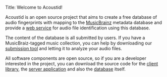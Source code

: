 Title: Welcome to Acoustid!

Acoustid is an open source project that aims to create a
free database of audio fingerprints with mapping to the [MusicBrainz][5]
metadata database and provide a [web service][6] for audio file
identification using this database.

The content of the database is all submitted by users. If you have a
MusicBraiz-tagged music collection, you can help by downloading our
[submission tool][4] and letting it to analyze your audio files.

All software components are open source, so if you are a developer
interested in the project, you can download the source code for the
[client library][3], the [server application][2] and also the [database][1]
itself.

[1]: /database
[2]: http://wiki.acoustid.org/wiki/Server
[3]: /chromaprint
[4]: http://wiki.acoustid.org/wiki/Fingerprinter
[5]: http://musicbrainz.org/
[6]: http://wiki.acoustid.org/wiki/Web_Service

